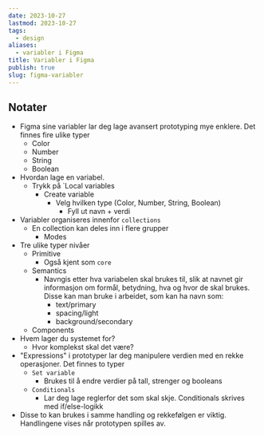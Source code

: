 ```yaml
---
date: 2023-10-27
lastmod: 2023-10-27
tags:
  - design
aliases:
  - variabler i Figma
title: Variabler i Figma
publish: true
slug: figma-variabler
---
```


## Notater

- Figma sine variabler lar deg lage avansert prototyping mye enklere. Det finnes fire ulike typer
	- Color
	- Number
	- String
	- Boolean
- Hvordan lage en variabel.
	- Trykk på `Local variables
		- Create variable
			- Velg hvilken type (Color, Number, String, Boolean)
				- Fyll ut navn + verdi
- Variabler organiseres innenfor `collections`
	- En collection kan deles inn i flere grupper
		- Modes
- Tre ulike typer nivåer
	- Primitive
		- Også kjent som `core`
	- Semantics
		- Navngis etter hva variabelen skal brukes til, slik at navnet gir informasjon om formål, betydning, hva og hvor de skal brukes. Disse kan man bruke i arbeidet, som kan ha navn som:
			- text/primary
			- spacing/light
			- background/secondary
	- Components
- Hvem lager du systemet for?
	- Hvor komplekst skal det være?
- "Expressions" i prototyper lar deg manipulere verdien med en rekke operasjoner. Det finnes to typer
	- `Set variable`
		- Brukes til å endre verdier på tall, strenger og booleans
	- `Conditionals`
		- Lar deg lage reglerfor det som skal skje. Conditionals skrives med if/else-logikk
- Disse to kan brukes i samme handling og rekkefølgen er viktig. Handlingene vises når prototypen spilles av.
